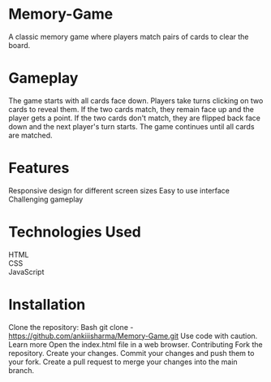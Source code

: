 # Memory-Game
A classic memory game where players match pairs of cards to clear the board.

# Gameplay
The game starts with all cards face down.
Players take turns clicking on two cards to reveal them.
If the two cards match, they remain face up and the player gets a point.
If the two cards don't match, they are flipped back face down and the next player's turn starts.
The game continues until all cards are matched.

# Features
Responsive design for different screen sizes
Easy to use interface
Challenging gameplay

# Technologies Used
HTML <br>
CSS <br>
JavaScript <br>

# Installation
Clone the repository:
Bash
git clone - https://github.com/ankiiisharma/Memory-Game.git
Use code with caution. Learn more
Open the index.html file in a web browser.
Contributing
Fork the repository.
Create your changes.
Commit your changes and push them to your fork.
Create a pull request to merge your changes into the main branch.
